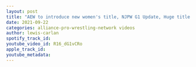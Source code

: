 ```yaml
---
layout: post
title: "AEW to introduce new women's title, NJPW G1 Update, Huge title match set for AJPW"
date: 2021-09-22
categories: alliance-pro-wrestling-network videos
author: lewis-carlan
spotify_track_id: 
youtube_video_id: R16_dG1vCRo
apple_track_id: 
youtube_metadata: 
---
```

